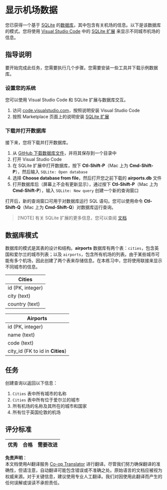 <!--
CO_OP_TRANSLATOR_METADATA:
{
  "original_hash": "2f2d7693f28e4b2675f275e489dc5aac",
  "translation_date": "2025-08-25T16:16:52+00:00",
  "source_file": "2-Working-With-Data/05-relational-databases/assignment.md",
  "language_code": "zh"
}
-->
# 显示机场数据

您已获得一个基于 [SQLite](https://sqlite.org/index.html) 的[数据库](https://raw.githubusercontent.com/Microsoft/Data-Science-For-Beginners/main/2-Working-With-Data/05-relational-databases/airports.db)，其中包含有关机场的信息。以下是该数据库的模式。您将使用 [Visual Studio Code](https://code.visualstudio.com?WT.mc_id=academic-77958-bethanycheum) 中的 [SQLite 扩展](https://marketplace.visualstudio.com/items?itemName=alexcvzz.vscode-sqlite&WT.mc_id=academic-77958-bethanycheum) 来显示不同城市机场的信息。

## 指导说明

要开始完成此任务，您需要执行几个步骤。您需要安装一些工具并下载示例数据库。

### 设置您的系统

您可以使用 Visual Studio Code 和 SQLite 扩展与数据库交互。

1. 访问 [code.visualstudio.com](https://code.visualstudio.com?WT.mc_id=academic-77958-bethanycheum)，按照说明安装 Visual Studio Code
1. 按照 Marketplace 页面上的说明安装 [SQLite 扩展](https://marketplace.visualstudio.com/items?itemName=alexcvzz.vscode-sqlite&WT.mc_id=academic-77958-bethanycheum)

### 下载并打开数据库

接下来，您将下载并打开数据库。

1. 从 [GitHub 下载数据库文件](https://raw.githubusercontent.com/Microsoft/Data-Science-For-Beginners/main/2-Working-With-Data/05-relational-databases/airports.db)，并将其保存到一个目录中
1. 打开 Visual Studio Code
1. 在 SQLite 扩展中打开数据库，按下 **Ctl-Shift-P**（Mac 上为 **Cmd-Shift-P**），然后输入 `SQLite: Open database`
1. 选择 **Choose database from file**，然后打开您之前下载的 **airports.db** 文件
1. 打开数据库后（屏幕上不会有更新显示），通过按下 **Ctl-Shift-P**（Mac 上为 **Cmd-Shift-P**），输入 `SQLite: New query` 创建一个新的查询窗口

打开后，新的查询窗口可用于对数据库运行 SQL 语句。您可以使用命令 **Ctl-Shift-Q**（Mac 上为 **Cmd-Shift-Q**）对数据库运行查询。

> [!NOTE] 有关 SQLite 扩展的更多信息，您可以查阅 [文档](https://marketplace.visualstudio.com/items?itemName=alexcvzz.vscode-sqlite&WT.mc_id=academic-77958-bethanycheum)

## 数据库模式

数据库的模式是其表的设计和结构。**airports** 数据库有两个表：`cities`，包含英国和爱尔兰的城市列表；以及 `airports`，包含所有机场的列表。由于某些城市可能有多个机场，因此创建了两个表来存储信息。在本练习中，您将使用联接来显示不同城市的信息。

| Cities           |
| ---------------- |
| id (PK, integer) |
| city (text)      |
| country (text)   |

| Airports                         |
| -------------------------------- |
| id (PK, integer)                 |
| name (text)                      |
| code (text)                      |
| city_id (FK to id in **Cities**) |

## 任务

创建查询以返回以下信息：

1. `Cities` 表中所有城市的名称
1. `Cities` 表中所有位于爱尔兰的城市
1. 所有机场的名称及其所在的城市和国家
1. 所有位于英国伦敦的机场

## 评分标准

| 优秀       | 合格       | 需要改进       |
| ---------- | ---------- | -------------- |

**免责声明**：  
本文档使用AI翻译服务 [Co-op Translator](https://github.com/Azure/co-op-translator) 进行翻译。尽管我们努力确保翻译的准确性，但请注意，自动翻译可能包含错误或不准确之处。原始语言的文档应被视为权威来源。对于关键信息，建议使用专业人工翻译。我们对因使用此翻译而产生的任何误解或误读不承担责任。